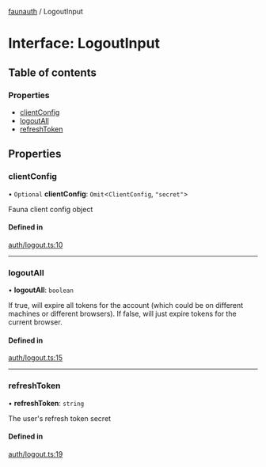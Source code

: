 [faunauth](../index.md) / LogoutInput

# Interface: LogoutInput

## Table of contents

### Properties

- [clientConfig](LogoutInput.md#clientconfig)
- [logoutAll](LogoutInput.md#logoutall)
- [refreshToken](LogoutInput.md#refreshtoken)

## Properties

### clientConfig

• `Optional` **clientConfig**: `Omit`<`ClientConfig`, ``"secret"``\>

Fauna client config object

#### Defined in

[auth/logout.ts:10](https://github.com/alexnitta/faunauth/blob/f9e5da2/src/auth/logout.ts#L10)

___

### logoutAll

• **logoutAll**: `boolean`

If true, will expire all tokens for the account (which could be on different machines or
different browsers). If false, will just expire tokens for the current browser.

#### Defined in

[auth/logout.ts:15](https://github.com/alexnitta/faunauth/blob/f9e5da2/src/auth/logout.ts#L15)

___

### refreshToken

• **refreshToken**: `string`

The user's refresh token secret

#### Defined in

[auth/logout.ts:19](https://github.com/alexnitta/faunauth/blob/f9e5da2/src/auth/logout.ts#L19)

